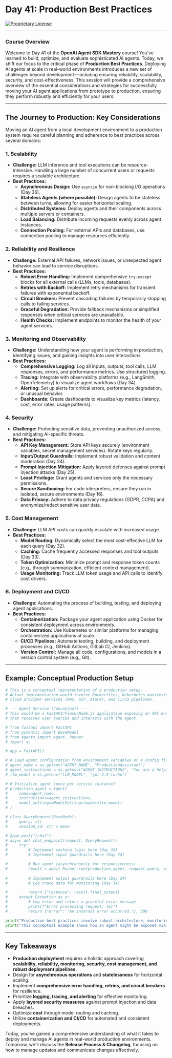 # Day 41: Production Best Practices

[![Proprietary License](https://img.shields.io/badge/license-proprietary-red.svg)](../LICENSE)

---

### **Course Overview**

Welcome to Day 41 of the **OpenAI Agent SDK Mastery** course! You've learned to build, optimize, and evaluate sophisticated AI agents. Today, we shift our focus to the critical phase of **Production Best Practices**. Deploying AI agents at scale in real-world environments introduces a new set of challenges beyond development—including ensuring reliability, scalability, security, and cost-effectiveness. This session will provide a comprehensive overview of the essential considerations and strategies for successfully moving your AI agent applications from prototype to production, ensuring they perform robustly and efficiently for your users.

---

## The Journey to Production: Key Considerations

Moving an AI agent from a local development environment to a production system requires careful planning and adherence to best practices across several domains:

### 1. Scalability

*   **Challenge:** LLM inference and tool executions can be resource-intensive. Handling a large number of concurrent users or requests requires a scalable architecture.
*   **Best Practices:**
    *   **Asynchronous Design:** Use `asyncio` for non-blocking I/O operations (Day 36).
    *   **Stateless Agents (where possible):** Design agents to be stateless between turns, allowing for easier horizontal scaling.
    *   **Distributed Systems:** Deploy agents and their components across multiple servers or containers.
    *   **Load Balancing:** Distribute incoming requests evenly across agent instances.
    *   **Connection Pooling:** For external APIs and databases, use connection pooling to manage resources efficiently.

### 2. Reliability and Resilience

*   **Challenge:** External API failures, network issues, or unexpected agent behavior can lead to service disruptions.
*   **Best Practices:**
    *   **Robust Error Handling:** Implement comprehensive `try-except` blocks for all external calls (LLMs, tools, databases).
    *   **Retries with Backoff:** Implement retry mechanisms for transient failures with exponential backoff.
    *   **Circuit Breakers:** Prevent cascading failures by temporarily stopping calls to failing services.
    *   **Graceful Degradation:** Provide fallback mechanisms or simplified responses when critical services are unavailable.
    *   **Health Checks:** Implement endpoints to monitor the health of your agent services.

### 3. Monitoring and Observability

*   **Challenge:** Understanding how your agent is performing in production, identifying issues, and gaining insights into user interactions.
*   **Best Practices:**
    *   **Comprehensive Logging:** Log all inputs, outputs, tool calls, LLM responses, errors, and performance metrics. Use structured logging.
    *   **Tracing:** Integrate with observability platforms (e.g., LangSmith, OpenTelemetry) to visualize agent workflows (Day 34).
    *   **Alerting:** Set up alerts for critical errors, performance degradation, or unusual behavior.
    *   **Dashboards:** Create dashboards to visualize key metrics (latency, cost, error rates, usage patterns).

### 4. Security

*   **Challenge:** Protecting sensitive data, preventing unauthorized access, and mitigating AI-specific threats.
*   **Best Practices:**
    *   **API Key Management:** Store API keys securely (environment variables, secret management services). Rotate keys regularly.
    *   **Input/Output Guardrails:** Implement robust validation and content moderation (Day 24).
    *   **Prompt Injection Mitigation:** Apply layered defenses against prompt injection attacks (Day 25).
    *   **Least Privilege:** Grant agents and services only the necessary permissions.
    *   **Secure Sandboxing:** For code interpreters, ensure they run in isolated, secure environments (Day 16).
    *   **Data Privacy:** Adhere to data privacy regulations (GDPR, CCPA) and anonymize/redact sensitive user data.

### 5. Cost Management

*   **Challenge:** LLM API costs can quickly escalate with increased usage.
*   **Best Practices:**
    *   **Model Routing:** Dynamically select the most cost-effective LLM for each query (Day 32).
    *   **Caching:** Cache frequently accessed responses and tool outputs (Day 33).
    *   **Token Optimization:** Minimize prompt and response token counts (e.g., through summarization, efficient context management).
    *   **Usage Monitoring:** Track LLM token usage and API calls to identify cost drivers.

### 6. Deployment and CI/CD

*   **Challenge:** Automating the process of building, testing, and deploying agent applications.
*   **Best Practices:**
    *   **Containerization:** Package your agent application using Docker for consistent deployment across environments.
    *   **Orchestration:** Use Kubernetes or similar platforms for managing containerized applications at scale.
    *   **CI/CD Pipelines:** Automate testing, building, and deployment processes (e.g., GitHub Actions, GitLab CI, Jenkins).
    *   **Version Control:** Manage all code, configurations, and models in a version control system (e.g., Git).

---

## Example: Conceptual Production Setup

```python
# This is a conceptual representation of a production setup.
# Actual implementation would involve Dockerfiles, Kubernetes manifests, 
# cloud provider services (AWS, GCP, Azure), and CI/CD pipelines.

# --- Agent Service (Conceptual) ---
# This would be a FastAPI/Flask/Node.js application exposing an API endpoint
# that receives user queries and interacts with the agent.

# from fastapi import FastAPI
# from pydantic import BaseModel
# from agents import Agent, Runner
# import os

# app = FastAPI()

# # Load agent configuration from environment variables or a config file
# agent_name = os.getenv("AGENT_NAME", "ProductionAssistant")
# agent_instructions = os.getenv("AGENT_INSTRUCTIONS", "You are a helpful production assistant.")
# llm_model = os.getenv("LLM_MODEL", "gpt-3.5-turbo")

# # Initialize agent (once per service instance)
# production_agent = Agent(
#     name=agent_name,
#     instructions=agent_instructions,
#     model_settings=ModelSettings(model=llm_model)
# )

# class QueryRequest(BaseModel:
#     query: str
#     session_id: str = None

# @app.post("/chat")
# async def chat_endpoint(request: QueryRequest):
#     try:
#         # Implement caching logic here (Day 33)
#         # Implement input guardrails here (Day 24)

#         # Run agent (asynchronously for responsiveness)
#         result = await Runner.run(production_agent, request.query, session=SQLiteSession(request.session_id))
        
#         # Implement output guardrails here (Day 24)
#         # Log trace data for monitoring (Day 34)

#         return {"response": result.final_output}
#     except Exception as e:
#         # Log error and return a graceful error message
#         print(f"Error processing request: {e}")
#         return {"error": "An internal error occurred."}, 500

print("Production best practices involve robust architecture, monitoring, and security.")
print("This conceptual example shows how an agent might be exposed via a web API.")

```

---

## Key Takeaways

*   **Production deployment** requires a holistic approach covering **scalability, reliability, monitoring, security, cost management, and robust deployment pipelines.**
*   Design for **asynchronous operations** and **statelessness** for horizontal scaling.
*   Implement **comprehensive error handling, retries, and circuit breakers** for resilience.
*   Prioritize **logging, tracing, and alerting** for effective monitoring.
*   Apply **layered security measures** against prompt injection and data breaches.
*   Optimize **cost** through model routing and caching.
*   Utilize **containerization and CI/CD** for automated and consistent deployments.

Today, you've gained a comprehensive understanding of what it takes to deploy and manage AI agents in real-world production environments. Tomorrow, we'll discuss the **Release Process & Changelog**, focusing on how to manage updates and communicate changes effectively.